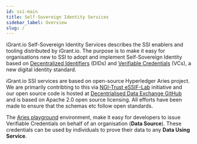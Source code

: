 ```yaml
---
id: ssi-main
title: Self-Sovereign Identity Services
sidebar_label: Overview
slug: /
---
```


iGrant.io Self-Sovereign Identity Services describes the SSI enablers and tooling distributed by iGrant.io. The purpose is to make it easy for organisations new to SSI to adopt and implement Self-Sovereign Identity based on [Decentralized Identifiers](https://www.w3.org/TR/did-core/) (DIDs) and [Verifiable Credentials](https://www.w3.org/TR/vc-data-model/) (VCs), a new digital identity standard. 

iGrant.io SSI services are based on open-source Hyperledger Aries project. We are primarily contribting to this via [NGI-Trust eSSIF-Lab](https://www.ngi.eu/ngi-projects/essif-lab/) initiative and our open source code is hosted at [Decentrialised Data Exchange GitHub](https://github.com/decentralised-dataexchange) and is based on Apache 2.0 open source licensing. All efforts have been made to ensure that the schemas etc follow open standards.

The [Aries playground](https://docs.igrant.io/ssi/ssi-apg) environment, make it easy for developers to issue Verifiable Credentials on behalf of an organisation (**Data Source**). These credentials can be used by individuals to prove their data to any **Data Using Service**. 
